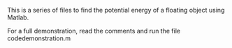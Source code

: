 This is a series of files to find the potential energy of a floating object using Matlab. 

For a full demonstration, read the comments and run the file codedemonstration.m

